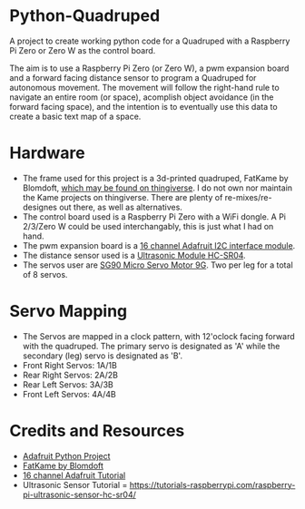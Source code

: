 # Python-Quadruped
A project to create working python code for a Quadruped with a Raspberry Pi Zero or Zero W as the control board.

The aim is to use a Raspberry Pi Zero (or Zero W), a pwm expansion board and a forward facing distance sensor to program a Quadruped for autonomous movement. The movement will follow the right-hand rule to navigate an entire room (or space), acomplish object avoidance (in the forward facing space), and the intention is to eventually use this data to create a basic text map of a space.

# Hardware
* The frame used for this project is a 3d-printed quadruped, FatKame by Blomdoft, [which may be found on thingiverse](https://www.thingiverse.com/thing:1483635). I do not own nor maintain the Kame projects on thingiverse. There are plenty of re-mixes/re-designes out there, as well as alternatives.
* The control board used is a Raspberry Pi Zero with a WiFi dongle. A Pi 2/3/Zero W could be used interchangably, this is just what I had on hand.
* The pwm expansion board is a [16 channel Adafruit I2C interface module](https://www.adafruit.com/product/815).
* The distance sensor used is a [Ultrasonic Module HC-SR04](https://www.sparkfun.com/products/13959).
* The servos user are [SG90 Micro Servo Motor 9G](https://www.amazon.com/gp/product/B00X7CJZWM/ref=oh_aui_detailpage_o02_s00?ie=UTF8&psc=1). Two per leg for a total of 8 servos.

# Servo Mapping
* The Servos are mapped in a clock pattern, with 12'oclock facing forward with the quadruped. The primary servo is designated as 'A' while the secondary (leg) servo is designated as 'B'.
* Front Right Servos: 1A/1B
* Rear Right Servos: 2A/2B
* Rear Left Servos: 3A/3B
* Front Left Servos: 4A/4B

# Credits and Resources
* [Adafruit Python Project](https://github.com/adafruit/Adafruit_Python_PCA9685)
* [FatKame by Blomdoft](https://github.com/Blomdoft/fatKame)
* [16 channel Adafruit Tutorial](https://cdn-learn.adafruit.com/downloads/pdf/16-channel-pwm-servo-driver.pdf)
* Ultrasonic Sensor Tutorial = https://tutorials-raspberrypi.com/raspberry-pi-ultrasonic-sensor-hc-sr04/
